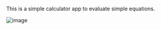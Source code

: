 This is a simple calculator app to evaluate simple equations.


![image](https://user-images.githubusercontent.com/67089235/229356482-a3dce8c3-e701-4583-99f8-ace108ce3058.png)
